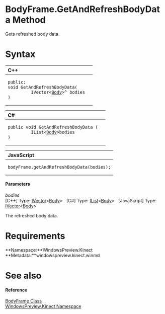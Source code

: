 BodyFrame.GetAndRefreshBodyData Method  
======================================  

Gets refreshed body data. <span id="syntaxSection"></span>

Syntax  
======  

<table>
<colgroup>
<col width="100%" />
</colgroup>
<thead>
<tr class="header">
<th align="left">C++</th>
</tr>
</thead>
<tbody>
<tr class="odd">
<td align="left"><pre><code>public:  
void GetAndRefreshBodyData(  
         IVector&lt;<a href="../../Body_Class.md">Body</a>&gt;^ bodies  
)</code></pre></td>
</tr>
</tbody>
</table>

<table>
<colgroup>
<col width="100%" />
</colgroup>
<thead>
<tr class="header">
<th align="left">C#</th>
</tr>
</thead>
<tbody>
<tr class="odd">
<td align="left"><pre><code>public void GetAndRefreshBodyData (  
         IList&lt;<a href="../../Body_Class.md">Body</a>&gt;bodies  
)</code></pre></td>
</tr>
</tbody>
</table>

<table>
<colgroup>
<col width="100%" />
</colgroup>
<thead>
<tr class="header">
<th align="left">JavaScript</th>
</tr>
</thead>
<tbody>
<tr class="odd">
<td align="left"><pre><code>bodyFrame.getAndRefreshBodyData(bodies);</code></pre></td>
</tr>
</tbody>
</table>

<span id="ID4EG"></span>
#### Parameters  

*bodies*    
[C++] Type: [IVector](http://msdn.microsoft.com/en-us/library/br206631.aspx)\<[Body](../../Body_Class.md)\>
  [C\#] Type: [IList](http://msdn.microsoft.com/en-us/library/5y536ey6.aspx)\<[Body](../../Body_Class.md)\>
  [JavaScript] Type: [IVector](http://msdn.microsoft.com/en-us/library/br206631.aspx)\<[Body](../../Body_Class.md)\>
   

The refreshed body data.  

<span id="requirements"></span>

Requirements  
============  

**Namespace:**WindowsPreview.Kinect  
**Metadata:**windowspreview.kinect.winmd  

<span id="ID4EAB"></span>

See also  
========  

<span id="ID4ECB"></span>
#### Reference  

[BodyFrame Class](../../BodyFrame_Class.md)  
 [WindowsPreview.Kinect Namespace](../../../Kinect.md)  



<!--Please do not edit the data in the comment block below.-->
<!--
TOCTitle : GetAndRefreshBodyData Method
RLTitle : BodyFrame.GetAndRefreshBodyData Method
KeywordK : GetAndRefreshBodyData method
KeywordK : BodyFrame.GetAndRefreshBodyData method
KeywordF : WindowsPreview.Kinect.BodyFrame.GetAndRefreshBodyData
KeywordF : BodyFrame.GetAndRefreshBodyData
KeywordF : GetAndRefreshBodyData
KeywordF : WindowsPreview.Kinect.BodyFrame.GetAndRefreshBodyData(Windows.Foundation.Collections.IVector{WindowsPreview.Kinect.Body})
KeywordA : M:WindowsPreview.Kinect.BodyFrame.GetAndRefreshBodyData(Windows.Foundation.Collections.IVector{WindowsPreview.Kinect.Body})
AssetID : M:WindowsPreview.Kinect.BodyFrame.GetAndRefreshBodyData(Windows.Foundation.Collections.IVector{WindowsPreview.Kinect.Body})
Locale : en-us
CommunityContent : 1
APIType : Managed
APILocation : windowspreview.kinect.winmd
APIName : WindowsPreview.Kinect.BodyFrame.GetAndRefreshBodyData
TargetOS : Windows
TopicType : kbSyntax
DevLang : VB
DevLang : CSharp
DevLang : JavaScript
DevLang : C++
DocSet : K4Wv2
ProjType : K4Wv2Proj
Technology : Kinect for Windows
Product : Kinect for Windows SDK v2
productversion : 20
-->
